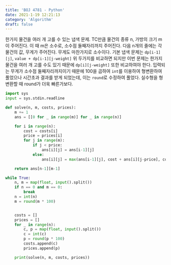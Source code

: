 ```yaml
---
title: 'BOJ 4781 - Python'
date: 2021-1-19 12:21:13
category: 'Algorithm'
draft: false
---
```

한가지 물건을 여러 개 고를 수 있는 냅색 문제. TC만큼 물건의 종류 n, 가방의 크기 m이 주어진다. 이 때 m은 소수로, 소수점 둘째자리까지 주어진다. 다음 n개의 줄에는 각 물건의 값, 무게가 주어진다. 무게도 마찬가지로 소수이다. 기본 냅색 문제는 `dp[i-1][j]`, `value + dp[i-1][j-weight]` 위 두가지를 비교하면 되지만 이번 문제는 한가지 물건을 여러 개 고를 수도 있기 때문에 `dp[i][j-weight]` 또한 비교하여야 한다. 입력되는 무게가 소수점 둘째자리까지이기 때문에 100을 곱하여 `int`를 이용하여 형변환하여 풀었으나 시간초과 결과를 받게 되었는데, 이는 `round`로 수정하여 풀었다. 실수형을 형변환할 때 round가 더욱 빠른가보다.
```python
import sys
input = sys.stdin.readline

def solve(n, m, costs, prices):
    m += 1
    ans = [[0 for _ in range(m)] for _ in range(n)]

    for i in range(n):
        cost = costs[i]
        price = prices[i]
        for j in range(m):
            if j < price:
                ans[i][j] = ans[i-1][j]
            else:
                ans[i][j] = max(ans[i-1][j], cost + ans[i][j-price], cost + ans[i - 1][j - price])

    return ans[n-1][m-1]

while True:
    n, m = map(float, input().split())
    if n == 0 and m == 0:
        break
    n = int(n)
    m = round(m * 100)


    costs = []
    prices = []
    for _ in range(n):
        c, p = map(float, input().split())
        c = int(c)
        p = round(p * 100)
        costs.append(c)
        prices.append(p)

    print(solve(n, m, costs, prices))

```